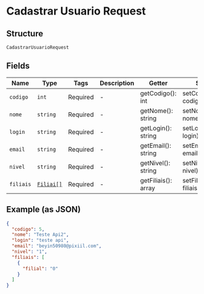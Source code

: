 
# Cadastrar Usuario Request

## Structure

`CadastrarUsuarioRequest`

## Fields

| Name | Type | Tags | Description | Getter | Setter |
|  --- | --- | --- | --- | --- | --- |
| `codigo` | `int` | Required | - | getCodigo(): int | setCodigo(int codigo): void |
| `nome` | `string` | Required | - | getNome(): string | setNome(string nome): void |
| `login` | `string` | Required | - | getLogin(): string | setLogin(string login): void |
| `email` | `string` | Required | - | getEmail(): string | setEmail(string email): void |
| `nivel` | `string` | Required | - | getNivel(): string | setNivel(string nivel): void |
| `filiais` | [`Filiai[]`](../../doc/models/filiai.md) | Required | - | getFiliais(): array | setFiliais(array filiais): void |

## Example (as JSON)

```json
{
  "codigo": 5,
  "nome": "Teste Api2",
  "login": "teste api",
  "email": "beyin50980@pixiil.com",
  "nivel": "1",
  "filiais": [
    {
      "filial": "0"
    }
  ]
}
```

